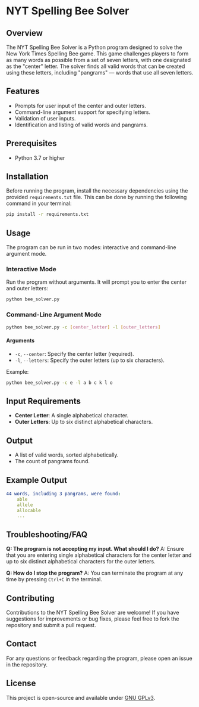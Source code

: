 # NYT Spelling Bee Solver

## Overview
The NYT Spelling Bee Solver is a Python program designed to solve the New York Times Spelling Bee game. This game challenges players to form as many words as possible from a set of seven letters, with one designated as the "center" letter. The solver finds all valid words that can be created using these letters, including "pangrams" — words that use all seven letters.

## Features
- Prompts for user input of the center and outer letters.
- Command-line argument support for specifying letters.
- Validation of user inputs.
- Identification and listing of valid words and pangrams.

## Prerequisites
- Python 3.7 or higher

## Installation

Before running the program, install the necessary dependencies using the provided `requirements.txt` file. This can be done by running the following command in your terminal:

```bash
pip install -r requirements.txt
```

## Usage
The program can be run in two modes: interactive and command-line argument mode.

### Interactive Mode
Run the program without arguments. It will prompt you to enter the center and outer letters:

```bash
python bee_solver.py
```

### Command-Line Argument Mode
```bash
python bee_solver.py -c [center_letter] -l [outer_letters]
```

#### Arguments
- `-c`, `--center`: Specify the center letter (required).
- `-l`, `--letters`: Specify the outer letters (up to six characters).

Example:
```bash
python bee_solver.py -c e -l a b c k l o
```

## Input Requirements
- **Center Letter**: A single alphabetical character.
- **Outer Letters**: Up to six distinct alphabetical characters.

## Output
- A list of valid words, sorted alphabetically.
- The count of pangrams found.

## Example Output

```yaml
44 words, including 3 pangrams, were found:
	able
	allele
	allocable
    ...
```

## Troubleshooting/FAQ
**Q: The program is not accepting my input. What should I do?**
A: Ensure that you are entering single alphabetical characters for the center letter and up to six distinct alphabetical characters for the outer letters.

**Q: How do I stop the program?**
A: You can terminate the program at any time by pressing `Ctrl+C` in the terminal.

## Contributing
Contributions to the NYT Spelling Bee Solver are welcome! If you have suggestions for improvements or bug fixes, please feel free to fork the repository and submit a pull request.

## Contact
For any questions or feedback regarding the program, please open an issue in the repository.

## License
This project is open-source and available under [GNU GPLv3](COPYING).
